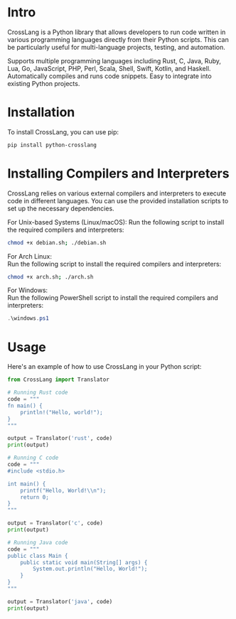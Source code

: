 
# **Intro**
CrossLang is a Python library that allows developers to run code written in various programming languages directly from their Python scripts. This can be particularly useful for multi-language projects, testing, and automation.

Supports multiple programming languages including Rust, C, Java, Ruby, Lua, Go, JavaScript, PHP, Perl, Scala, Shell, Swift, Kotlin, and Haskell.
Automatically compiles and runs code snippets.
Easy to integrate into existing Python projects.

# **Installation**
To install CrossLang, you can use pip:

```bash
pip install python-crosslang
```
# **Installing Compilers and Interpreters**
CrossLang relies on various external compilers and interpreters to execute code in different languages. You can use the provided installation scripts to set up the necessary dependencies.

For Unix-based Systems (Linux/macOS):
Run the following script to install the required compilers and interpreters:

```bash
chmod +x debian.sh; ./debian.sh
```
For Arch Linux:\
Run the following script to install the required compilers and interpreters:

```bash
chmod +x arch.sh; ./arch.sh
```
For Windows:\
Run the following PowerShell script to install the required compilers and interpreters:

```powershell
.\windows.ps1
```
# **Usage**
Here's an example of how to use CrossLang in your Python script:

```python
from CrossLang import Translator

# Running Rust code
code = """
fn main() {
    println!("Hello, world!");
}
"""

output = Translator('rust', code)
print(output)

# Running C code
code = """
#include <stdio.h>

int main() {
    printf("Hello, World!\\n");
    return 0;
}
"""

output = Translator('c', code)
print(output)

# Running Java code
code = """
public class Main {
    public static void main(String[] args) {
        System.out.println("Hello, World!");
    }
}
"""

output = Translator('java', code)
print(output)
```
